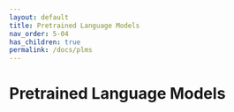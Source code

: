 ```yaml
---
layout: default
title: Pretrained Language Models
nav_order: 5-04
has_children: true
permalink: /docs/plms
---
```


# Pretrained Language Models

